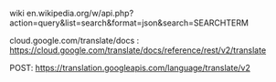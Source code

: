 wiki
en.wikipedia.org/w/api.php?action=query&list=search&format=json&search=SEARCHTERM

cloud.google.com/translate/docs : https://cloud.google.com/translate/docs/reference/rest/v2/translate

POST: https://translation.googleapis.com/language/translate/v2



